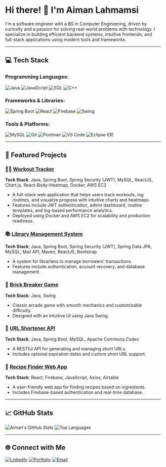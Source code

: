 # Hi there! 👋 I'm Aiman Lahmamsi

I'm a software engineer with a BS in Computer Engineering, driven by curiosity and a passion for solving real-world problems with technology. I specialize in building efficient backend systems, intuitive frontends, and full-stack applications using modern tools and frameworks.

---

## 💻 Tech Stack

### Programming Languages:
![Java](https://img.shields.io/badge/Java-%23ED8B00.svg?style=flat&logo=java&logoColor=white)
![JavaScript](https://img.shields.io/badge/JavaScript-%23F7DF1E.svg?style=flat&logo=javascript&logoColor=black)
![SQL](https://img.shields.io/badge/SQL-%2300f.svg?style=flat&logo=databricks&logoColor=white)
![C++](https://img.shields.io/badge/C++-%2300599C.svg?style=flat&logo=cplusplus&logoColor=white)

### Frameworks & Libraries:
![Spring Boot](https://img.shields.io/badge/Spring%20Boot-%236DB33F.svg?style=flat&logo=springboot&logoColor=white)
![React](https://img.shields.io/badge/React-%2361DAFB.svg?style=flat&logo=react&logoColor=black)
![Firebase](https://img.shields.io/badge/Firebase-%23FFCA28.svg?style=flat&logo=firebase&logoColor=black)
![Swing](https://img.shields.io/badge/Java%20Swing-%23007396.svg?style=flat&logo=java&logoColor=white)

### Tools & Platforms:
![MySQL](https://img.shields.io/badge/MySQL-%2300f.svg?style=flat&logo=mysql&logoColor=white)
![Git](https://img.shields.io/badge/Git-%23F05032.svg?style=flat&logo=git&logoColor=white)
![Postman](https://img.shields.io/badge/Postman-%23FF6C37.svg?style=flat&logo=postman&logoColor=white)
![VS Code](https://img.shields.io/badge/VS%20Code-%23007ACC.svg?style=flat&logo=visualstudiocode&logoColor=white)
![Eclipse IDE](https://img.shields.io/badge/Eclipse%20IDE-%23007ACC.svg?style=flat&logo=eclipseide&logoColor=white)

---

## 🚀 Featured Projects

### 🏋️‍♂️ [Workout Tracker](https://github.com/PX201/workout-tracker-fitstack)
**Teck Stack**: Java, Spring Boot, Spring Security (JWT), MySQL, ReactJS, Chart.js, React-Body-Heatmap, Docker, AWS EC2
- A full-stack web application that helps users track workouts, log routines, and visualize progress with intuitive charts and heatmaps.
- Features include JWT authentication, admin dashboard, routine templates, and log-based performance analytics.
- Deployed using Docker and AWS EC2 for scalability and production readiness.

### 📚 [Library Management System](https://github.com/PX201/library-management-system-frontend/wiki)
**Tech Stack**: Java, Spring Boot, Spring Security (JWT), Spring Data JPA, MySQL, Mail API, Maven, ReactJS, Bootstrap
- A system for librarians to manage borrowers' transactions.
- Features include authentication, account recovery, and database management.

### 🧱 [Brick Breaker Game](https://github.com/PX201/Brick_Breaker)
**Tech Stack**: Java, Swing  
- Classic arcade game with smooth mechanics and customizable difficulty.
- Designed with an intuitive UI using Java Swing.

### 🔗 [URL Shortener API](https://github.com/PX201/url-shortener-api)
**Tech Stack**: Java, Spring Boot, MySQL, Apache Commons Codec  
- A RESTful API for generating and managing short URLs.
- Includes optional expiration dates and custom short URL support.

### 🍳 [Recipe Finder Web App](https://recipe-finder-abaa6.web.app/)
**Tech Stack**: React, Firebase, JavaScript, Axios, Airtable
- A user-friendly web app for finding recipes based on ingredients.
- Includes Firebase-based authentication and real-time database.

---

## 📈 GitHub Stats

![Aiman's GitHub Stats](https://github-readme-stats.vercel.app/api?username=PX201&show_icons=true&theme=radical)
![Top Languages](https://github-readme-stats.vercel.app/api/top-langs/?username=PX201&layout=compact&theme=radical)

---

## 🌐 Connect with Me

[![LinkedIn](https://img.shields.io/badge/LinkedIn-%230077B5.svg?style=flat&logo=linkedin&logoColor=white)](https://www.linkedin.com/in/aiman-lahmamsi)
[![Portfolio](https://img.shields.io/badge/Portfolio-%23FF5722.svg?style=flat&logo=firefox&logoColor=white)](https://www.lahmamsidev.com)
[![Email](https://img.shields.io/badge/Email-D14836?style=flat&logo=gmail&logoColor=white)](mailto:aymanlahmamsi@gmail.com)


